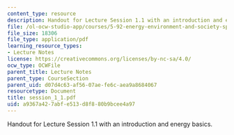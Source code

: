 ```yaml
---
content_type: resource
description: Handout for Lecture Session 1.1 with an introduction and energy basics.
file: /ol-ocw-studio-app/courses/5-92-energy-environment-and-society-spring-2007/a9367a427abfe513d8f880b9bcee4a97_session_1_1.pdf
file_size: 18306
file_type: application/pdf
learning_resource_types:
- Lecture Notes
license: https://creativecommons.org/licenses/by-nc-sa/4.0/
ocw_type: OCWFile
parent_title: Lecture Notes
parent_type: CourseSection
parent_uid: d07d4c63-af56-07ae-fe6c-aea9a8684067
resourcetype: Document
title: session_1_1.pdf
uid: a9367a42-7abf-e513-d8f8-80b9bcee4a97
---
```

Handout for Lecture Session 1.1 with an introduction and energy basics.